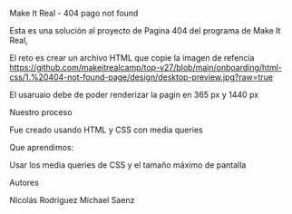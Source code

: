 Make It Real - 404 pago not found

Esta es una solución al proyecto de Pagina 404 del programa de Make It Real, 

El reto es crear un archivo HTML que copie la imagen de refencia https://github.com/makeitrealcamp/top-v27/blob/main/onboarding/html-css/1.%20404-not-found-page/design/desktop-preview.jpg?raw=true

El usaruaio debe de poder renderizar la pagin en 365 px y 1440 px

Nuestro proceso

Fue creado usando HTML y CSS con media queries

Que aprendimos: 

Usar los media queries de CSS y el tamaño máximo de pantalla

Autores 

Nicolás Rodríguez
Michael Saenz